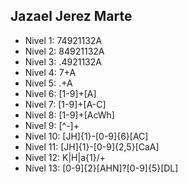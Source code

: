 ## Jazael Jerez Marte
* Nivel 1: 74921132A
* Nivel 2: 84921132A
* Nivel 3: .4921132A
* Nivel 4: 7+A
* Nivel 5: .+A
* Nivel 6: [1-9]+[A]
* Nivel 7: [1-9]+[A-C]
* Nivel 8: [1-9]+[AcWh]
* Nivel 9: [^-]+
* Nivel 10: [JH]{1}-[0-9]{6}[AC]
* Nivel 11: [JH]{1}-[0-9]{2,5}[CaA]
* Nivel 12: K|H|a{1}/+
* Nivel 13: [0-9]{2}[AHN]?[0-9]{5}[DL]
